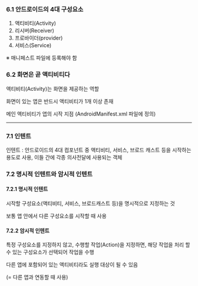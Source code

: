 ### 6.1 안드로이드의 4대 구성요소

1. 액티비티(Activity)
2. 리시버(Receiver)
3. 프로바이더(provider)
4. 서비스(Service)

※ 매니페스트 파일에 등록해야 함



### 6.2 화면은 곧 액티비티다

액티비티(Activity)는 화면을 제공하는 역할

화면이 있는 앱은 반드시 액티비티가 1개 이상 존재

메인 액티비티가 앱의 시작 지점 (AndroidManifest.xml 파일에 정의)



---

### 7.1 인텐트 

인텐트 : 안드로이드의 4대 컴포넌트 중 액티비티, 서비스, 브로드 캐스트 등을 시작하는 용도로 사용, 이들 간에 각종 의사전달에 사용되는 객체



### 7.2 명시적 인텐트와 암시적 인텐트

#### 7.2.1 명시적 인텐트

시작할 구성요소(액티비티, 서비스, 브로드캐스트 등)을 명시적으로 지정하는 것

보통 앱 안에서 다른 구성요소를 시작할 때 사용



#### 7.2.2 암시적 인텐트

특정 구성요소를 지정하지 않고, 수행할 작업(Action)을 지정하면, 해당 작업을 처리 할 수 있는 구성요소가 선택되어 작업을 수행

다른 앱에 포함되어 있는 액티비티라도 실행 대상이 될 수 있음

(= 다른 앱과 연동할 때 사용)

